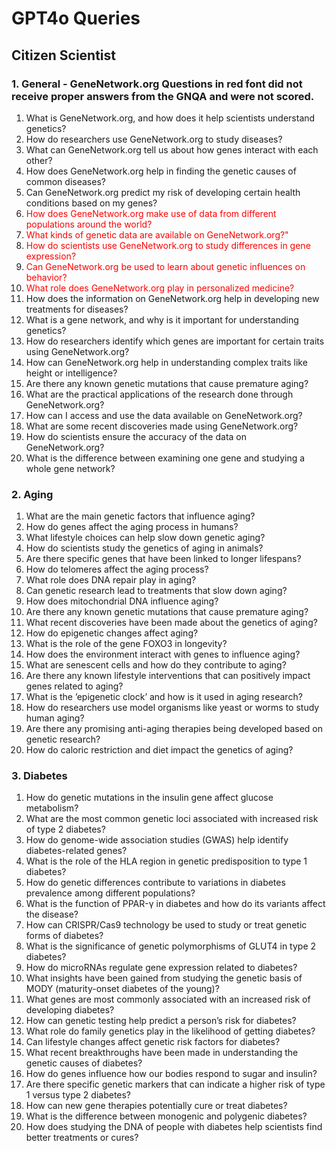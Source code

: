 # GPT4o Queries

## Citizen Scientist

### 1. General - GeneNetwork.org           Questions in red font did not receive proper answers from the GNQA and were not scored.
1. What is GeneNetwork.org, and how does it help scientists understand genetics?
2. How do researchers use GeneNetwork.org to study diseases?
3. What can GeneNetwork.org tell us about how genes interact with each other?
4. How does GeneNetwork.org help in finding the genetic causes of common diseases?
5. Can GeneNetwork.org predict my risk of developing certain health conditions based on my genes?
6. <span style="color:red">How does GeneNetwork.org make use of data from different populations around the world?
7. <span style="color:red">What kinds of genetic data are available on GeneNetwork.org?"
8. <span style="color:red">How do scientists use GeneNetwork.org to study differences in gene expression?
9. <span style="color:red">Can GeneNetwork.org be used to learn about genetic influences on behavior?
10. <span style="color:red">What role does GeneNetwork.org play in personalized medicine?
11. How does the information on GeneNetwork.org help in developing new treatments for diseases?
12. What is a gene network, and why is it important for understanding genetics?
13. How do researchers identify which genes are important for certain traits using GeneNetwork.org?
14. How can GeneNetwork.org help in understanding complex traits like height or intelligence?
15. Are there any known genetic mutations that cause premature aging?
16. What are the practical applications of the research done through GeneNetwork.org?
17. How can I access and use the data available on GeneNetwork.org?
18. What are some recent discoveries made using GeneNetwork.org?
19. How do scientists ensure the accuracy of the data on GeneNetwork.org?
20. What is the difference between examining one gene and studying a whole gene network?

### 2. Aging
1. What are the main genetic factors that influence aging?
2. How do genes affect the aging process in humans?
3. What lifestyle choices can help slow down genetic aging?
4. How do scientists study the genetics of aging in animals?
5. Are there specific genes that have been linked to longer lifespans?
6. How do telomeres affect the aging process?
7. What role does DNA repair play in aging?
8. Can genetic research lead to treatments that slow down aging?
9. How does mitochondrial DNA influence aging?
10. Are there any known genetic mutations that cause premature aging?
11. What recent discoveries have been made about the genetics of aging?
12. How do epigenetic changes affect aging?
13. What is the role of the gene FOXO3 in longevity?
14. How does the environment interact with genes to influence aging?
15. What are senescent cells and how do they contribute to aging?
16. Are there any known lifestyle interventions that can positively impact genes related to aging?
17. What is the ’epigenetic clock’ and how is it used in aging research?
18. How do researchers use model organisms like yeast or worms to study human aging?
19. Are there any promising anti-aging therapies being developed based on genetic research?
20. How do caloric restriction and diet impact the genetics of aging?


### 3. Diabetes
1. How do genetic mutations in the insulin gene affect glucose metabolism?
2. What are the most common genetic loci associated with increased risk of type 2 diabetes?
3. How do genome-wide association studies (GWAS) help identify diabetes-related genes?
4. What is the role of the HLA region in genetic predisposition to type 1 diabetes?
5. How do genetic differences contribute to variations in diabetes prevalence among different populations?
6. What is the function of PPAR-γ in diabetes and how do its variants affect the disease?
7. How can CRISPR/Cas9 technology be used to study or treat genetic forms of diabetes?
8. What is the significance of genetic polymorphisms of GLUT4 in type 2 diabetes?
9. How do microRNAs regulate gene expression related to diabetes?
10. What insights have been gained from studying the genetic basis of MODY (maturity-onset diabetes of the young)?
11. What genes are most commonly associated with an increased risk of developing diabetes?
12. How can genetic testing help predict a person’s risk for diabetes?
13. What role do family genetics play in the likelihood of getting diabetes?
14. Can lifestyle changes affect genetic risk factors for diabetes?
15. What recent breakthroughs have been made in understanding the genetic causes of diabetes?
16. How do genes influence how our bodies respond to sugar and insulin?
17. Are there specific genetic markers that can indicate a higher risk of type 1 versus type 2 diabetes?
18. How can new gene therapies potentially cure or treat diabetes?
19. What is the difference between monogenic and polygenic diabetes?
20. How does studying the DNA of people with diabetes help scientists find better treatments or cures?
